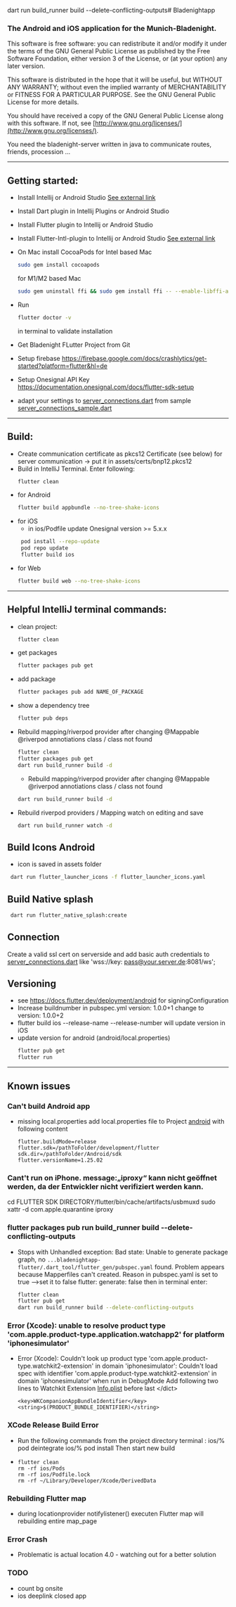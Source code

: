 dart run build_runner build --delete-conflicting-outputs# Bladenightapp

### The Android and iOS application for the Munich-Bladenight.

This software is free software: you can redistribute it and/or modify it under the terms of the GNU General Public
License as published by
the Free Software Foundation, either version 3 of the License, or (at your option) any later version.

This software is distributed in the hope that it will be useful, but WITHOUT ANY WARRANTY; without even the implied
warranty of
MERCHANTABILITY or FITNESS FOR A PARTICULAR PURPOSE. See the GNU General Public License for more details.

You should have received a copy of the GNU General Public License along with this software. If not,
see [http://www.gnu.org/licenses/](http://www.gnu.org/licenses/).

You need the bladenight-server written in java to communicate routes, friends, procession ...

---

## Getting started:

* Install Intellij or Android Studio <a href="https://docs.flutter.dev/development/tools/android-studio">See external
  link</a>
* Install Dart plugin in Intellij Plugins or Android Studio
* Install Flutter plugin to Intellij or Android Studio
* Install Flutter-Intl-plugin to Intellij or Android
  Studio <a href="https://plugins.jetbrains.com/plugin/13666-flutter-intl/versions">See external link</a>
* On Mac install CocoaPods
  for Intel based Mac

  ```bash
  sudo gem install cocoapods
  ```

  for M1/M2 based Mac

  ```bash
  sudo gem uninstall ffi && sudo gem install ffi -- --enable-libffi-alloc
  ```
* Run

  ```bash
  flutter doctor -v
  ```

  in terminal to validate installation
* Get Bladenight FLutter Project from Git
* Setup firebase https://firebase.google.com/docs/crashlytics/get-started?platform=flutter&hl=de
* Setup Onesignal API Key https://documentation.onesignal.com/docs/flutter-sdk-setup
* adapt your settings to [server_connections.dart](lib%2Fapp_settings%2Fserver_connections.dart) from
  sample [server_connections_sample.dart](lib%2Fapp_settings%2Fserver_connections_sample.dart)

---

## Build:

* Create communication certificate as pkcs12 Certificate (see below) for server communication -> put it in
  assets/certs/bnp12.pkcs12</li>
* Build in IntelliJ Terminal. Enter following:
  ```bash
  flutter clean
  ```
* for Android
  ```bash
  flutter build appbundle --no-tree-shake-icons
  ```
* for iOS
    * in ios/Podfile update Onesignal version >= 5.x.x
  ```bash
   pod install --repo-update
   pod repo update
   flutter build ios
  ```
* for Web
  ```bash
  flutter build web --no-tree-shake-icons
  ```

---

## Helpful IntelliJ terminal commands:

* clean project:

  ```bash
  flutter clean
  ```
* get packages

  ```bash
  flutter packages pub get
  ```
* add package

  ```bash
  flutter packages pub add NAME_OF_PACKAGE
  ```
* show a dependency tree

  ```bash
  flutter pub deps
  ```
* Rebuild mapping/riverpod provider after changing @Mappable @riverpod annotiations class / class not found

  ```bash
  flutter clean
  flutter packages pub get
  dart run build_runner build -d
  ```
    * Rebuild mapping/riverpod provider after changing @Mappable @riverpod annotiations class / class not found

  ```bash
  dart run build_runner build -d
  ```  

* Rebuild riverpod providers / Mapping watch on editing and save

  ```bash
  dart run build_runner watch -d
  ```  

## Build Icons Android

* icon is saved in assets folder

 ```bash
  dart run flutter_launcher_icons -f flutter_launcher_icons.yaml
 ``` 

## Build Native splash

 ```bash
  dart run flutter_native_splash:create
 ```

## Connection

Create a valid ssl cert on serverside and
add basic auth credentials to [server_connections.dart](lib%2Fapp_settings%2Fserver_connections.dart) like 'wss://key:
pass@your.server.de:8081/ws';

## Versioning

* see https://docs.flutter.dev/deployment/android for signingConfiguration
* Increase buildnumber in pubspec.yml version: 1.0.0+1 change to version: 1.0.0+2
* flutter build ios --release-name --release-number will update version in iOS
* update version for android (android/local.properties)
  ```bash
  flutter pub get
  flutter run
  ```

---

Known issues
------------

### Can't build Android app

* missing local.properties
  add local.properties file to Project [android](android)
  with following content
  ```
  flutter.buildMode=release
  flutter.sdk=/pathToFolder/development/flutter
  sdk.dir=/pathToFolder/Android/sdk
  flutter.versionName=1.25.02
  ```

### Cant't run on iPhone. message:„iproxy“ kann nicht geöffnet werden, da der Entwickler nicht verifiziert werden kann.

cd FLUTTER SDK DIRECTORY/flutter/bin/cache/artifacts/usbmuxd
sudo xattr -d com.apple.quarantine iproxy

### flutter packages pub run build_runner build --delete-conflicting-outputs

* Stops with Unhandled exception: Bad state: Unable to generate package graph,
  no `...bladenightapp-flutter/.dart_tool/flutter_gen/pubspec.yaml` found.
  Problem appears because Mapperfiles can't created.
  Reason in pubspec.yaml is
  set to true -->set it to false
  flutter: generate: false
  then in terminal enter:
  ```bash
  flutter clean
  flutter pub get
  dart run build_runner build --delete-conflicting-outputs
  ```

### Error (Xcode): unable to resolve product type 'com.apple.product-type.application.watchapp2' for platform 'iphonesimulator'</br>

* Error (Xcode): Couldn't look up product type 'com.apple.product-type.watchkit2-extension' in domain 'iphonesimulator':
  Couldn't load spec with identifier 'com.apple.product-type.watchkit2-extension' in domain 'iphonesimulator' when run
  in DebugMode
  Add following two lines to Watchkit Extension
  [Info.plist](ios%2FRunner%2FInfo.plist)
  before last &lt;/dict&gt;

  ```
  <key>WKCompanionAppBundleIdentifier</key>
  <string>$(PRODUCT_BUNDLE_IDENTIFIER)</string>
  ```

### XCode Release Build Error

* Run the following commands from the project directory terminal :
  ios/% pod deintegrate
  ios/% pod install
  Then start new build
* ```
  flutter clean
  rm -rf ios/Pods
  rm -rf ios/Podfile.lock
  rm -rf ~/Library/Developer/Xcode/DerivedData
  ```

### Rebuilding Flutter map

* during locationprovider notifylistener() executen Flutter map will rebuilding entire map_page

### Error Crash

- Problematic is actual location 4.0 - watching out for a better solution

### TODO

- count bg onsite
- ios deeplink closed app
